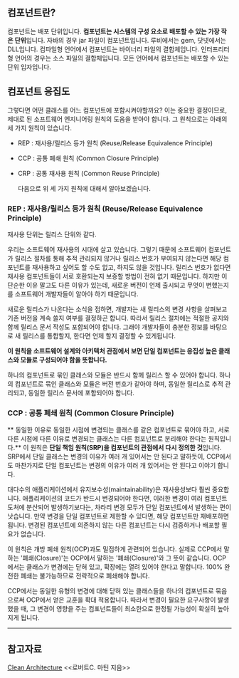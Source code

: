 ## 컴포넌트란?

컴포넌트는 배포 단위입니다. **컴포넌트는 시스템의 구성 요소로 배포할 수 있는 가장 작은 단위**입니다. 자바의 경우 jar 파일이 컴포넌트입니다. 루비에서는 gem, 닷넷에서는 DLL입니다. 컴파일형 언어에서 컴포넌트는 바이너리 파일의 결합체입니다. 인터프리터형 언어의 경우는 소스 파일의 결합체입니다. 모든 언어에서 컴포넌트는 배포할 수 있는 단위 입자입니다.

## 컴포넌트 응집도

그렇다면 어떤 클래스를 어느 컴포넌트에 포함시켜야할까요? 이는 중요한 결정이므로, 제대로 된 소프트웨어 엔지니어링 원칙의 도움을 받아야 합니다. 그 원칙으로는 아래의 세 가지 원칙이 있습니다.

-   REP : 재사용/릴리스 등가 원칙 (Reuse/Release Equivalence Principle)
    
-   CCP : 공통 폐쇄 원칙 (Common Closure Principle)
    
-   CRP : 공통 재사용 원칙 (Common Reuse Principle)
    
    다음으로 위 세 가지 원칙에 대해서 알아보겠습니다.
    

### REP : 재사용/릴리스 등가 원칙 (Reuse/Release Equivalence Principle)

재사용 단위는 릴리스 단위와 같다.

우리는 소프트웨어 재사용의 시대에 살고 있습니다. 그렇기 때문에 소프트웨어 컴포넌트가 릴리스 절차를 통해 추적 관리되지 않거나 릴리스 번호가 부여되지 않는다면 해당 컴포넌트를 재사용하고 싶어도 할 수도 없고, 하지도 않을 것입니다. 릴리스 번호가 없다면 재사용 컴포넌트들이 서로 호환되는지 보증할 방법이 전혀 없기 때문입니다. 하지만 이 단순한 이유 말고도 다른 이유가 있는데, 새로운 버전이 언제 출시되고 무엇이 변했는지를 소프트웨어 개발자들이 알아야 하기 때문입니다.

새로운 릴리스가 나온다는 소식을 접하면, 개발자는 새 릴리스의 변경 사항을 살펴보고 기존 버전을 계속 쓸지 여부를 결정하곤 합니다. 따라서 릴리스 절차에는 적절한 공지와 함께 릴리스 문서 작성도 포함되어야 합니다. 그래야 개발자들이 충분한 정보를 바탕으로 새 릴리스를 통합할지, 한다면 언제 할지 결정할 수 있게됩니다.

**이 원칙을 소프트웨어 설계와 아키텍처 관점에서 보면 단일 컴포넌트는 응집성 높은 클래스와 모듈로 구성되어야 함을 뜻합니다.**

하나의 컴포넌트로 묶인 클래스와 모듈은 반드시 함께 릴리스 할 수 있어야 합니다. 하나의 컴포넌트로 묶인 클래스와 모듈은 버전 번호가 같아야 하며, 동일한 릴리스로 추적 관리되고, 동일한 릴리스 문서에 포함되어야 합니다.

### CCP : 공통 폐쇄 원칙 (Common Closure Principle)

\*\* 동일한 이유로 동일한 시점에 변경되는 클래스를 같은 컴포넌트로 묶어야 하고, 서로 다른 시점에 다른 이유로 변경되는 클래스는 다른 컴포넌트로 분리해야 한다는 원칙입니다.\*\* 이 원칙은 **단일 책임 원칙(SRP)을 컴포넌트의 관점에서 다시 정의한 것**입니다. SRP에서 단일 클래스는 변경의 이유가 여러 개 있어서는 안 된다고 말하듯이, CCP에서도 마찬가지로 단일 컴포넌트는 변경의 이유가 여러 개 있어서는 안 된다고 이야기 합니다.

대다수의 애플리케이션에서 유지보수성(maintainability)은 재사용성보다 훨씬 중요합니다. 애플리케이션의 코드가 반드시 변경되어야 한다면, 이러한 변경이 여러 컴포넌트 도처에 분산되어 발생하기보다는, 차라리 변경 모두가 단일 컴포넌트에서 발생하는 편이 낫습니다. 만약 변경을 단일 컴포넌트로 제한할 수 있다면, 해당 컴포넌트만 재배포하면 됩니다. 변경된 컴포넌트에 의존하지 않는 다른 컴포넌트는 다시 검증하거나 배포할 필요가 없습니다.

이 원칙은 개방 폐쇄 원칙(OCP)과도 밀접하게 관련되어 있습니다. 실제로 CCP에서 말하는 '폐쇄(Closure)'는 OCP에서 말하는 '폐쇄(Closure)'와 그 뜻이 같습니다. OCP에서는 클래스가 변경에는 닫혀 있고, 확장에는 열려 있어야 한다고 말합니다. 100% 완전한 폐쇄는 불가능하므로 전략적으로 폐쇄해야 합니다.

CCP에서는 동일한 유형의 변경에 대해 닫혀 있는 클래스들을 하나의 컴포넌트로 묶음으로써 OCP에서 얻은 교훈을 확대 적용합니다. 따라서 변경이 필요한 요구사항이 발생했을 때, 그 변경이 영향을 주는 컴포넌트들이 최소한으로 한정될 가능성이 확실히 높아지게 됩니다.

---

## 참고자료

[Clean Architecture](http://www.kyobobook.co.kr/product/detailViewKor.laf?ejkGb=KOR&mallGb=KOR&barcode=9788966262472&orderClick=LAG&Kc=) <<로버트C. 마틴 지음>>